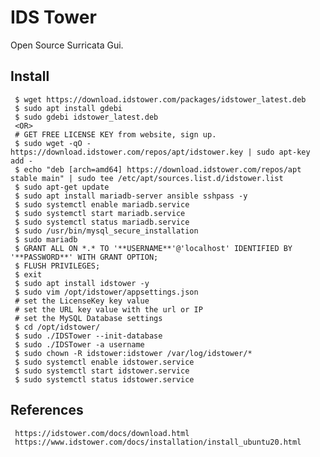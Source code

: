 IDS Tower
=====

Open Source Surricata Gui.

Install
-------

     $ wget https://download.idstower.com/packages/idstower_latest.deb
     $ sudo apt install gdebi
     $ sudo gdebi idstower_latest.deb
     <OR>
     # GET FREE LICENSE KEY from website, sign up. 
     $ sudo wget -qO - https://download.idstower.com/repos/apt/idstower.key | sudo apt-key add -
     $ echo "deb [arch=amd64] https://download.idstower.com/repos/apt stable main" | sudo tee /etc/apt/sources.list.d/idstower.list
     $ sudo apt-get update
     $ sudo apt install mariadb-server ansible sshpass -y
     $ sudo systemctl enable mariadb.service
     $ sudo systemctl start mariadb.service
     $ sudo systemctl status mariadb.service
     $ sudo /usr/bin/mysql_secure_installation
     $ sudo mariadb
     $ GRANT ALL ON *.* TO '**USERNAME**'@'localhost' IDENTIFIED BY '**PASSWORD**' WITH GRANT OPTION;
     $ FLUSH PRIVILEGES;
     $ exit
     $ sudo apt install idstower -y
     $ sudo vim /opt/idstower/appsettings.json
     # set the LicenseKey key value
     # set the URL key value with the url or IP
     # set the MySQL Database settings 
     $ cd /opt/idstower/ 
     $ sudo ./IDSTower --init-database
     $ sudo ./IDSTower -a username
     $ sudo chown -R idstower:idstower /var/log/idstower/*
     $ sudo systemctl enable idstower.service
     $ sudo systemctl start idstower.service
     $ sudo systemctl status idstower.service

References
-----------

     https://idstower.com/docs/download.html
     https://www.idstower.com/docs/installation/install_ubuntu20.html